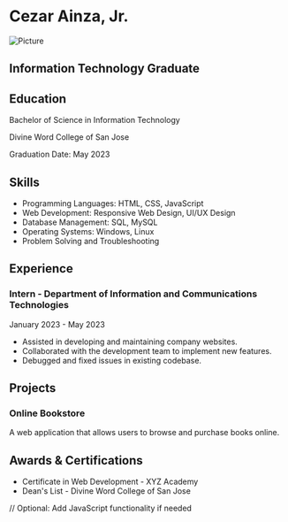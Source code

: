 Cezar Ainza, Jr.
================

![Picture](test.png)

Information Technology Graduate
-------------------------------

Education
---------

Bachelor of Science in Information Technology

Divine Word College of San Jose

Graduation Date: May 2023

Skills
------

*   Programming Languages: HTML, CSS, JavaScript
*   Web Development: Responsive Web Design, UI/UX Design
*   Database Management: SQL, MySQL
*   Operating Systems: Windows, Linux
*   Problem Solving and Troubleshooting

Experience
----------

### Intern - Department of Information and Communications Technologies

January 2023 - May 2023

*   Assisted in developing and maintaining company websites.
*   Collaborated with the development team to implement new features.
*   Debugged and fixed issues in existing codebase.

Projects
--------

### Online Bookstore

A web application that allows users to browse and purchase books online.

Awards & Certifications
-----------------------

*   Certificate in Web Development - XYZ Academy
*   Dean's List - Divine Word College of San Jose

// Optional: Add JavaScript functionality if needed
